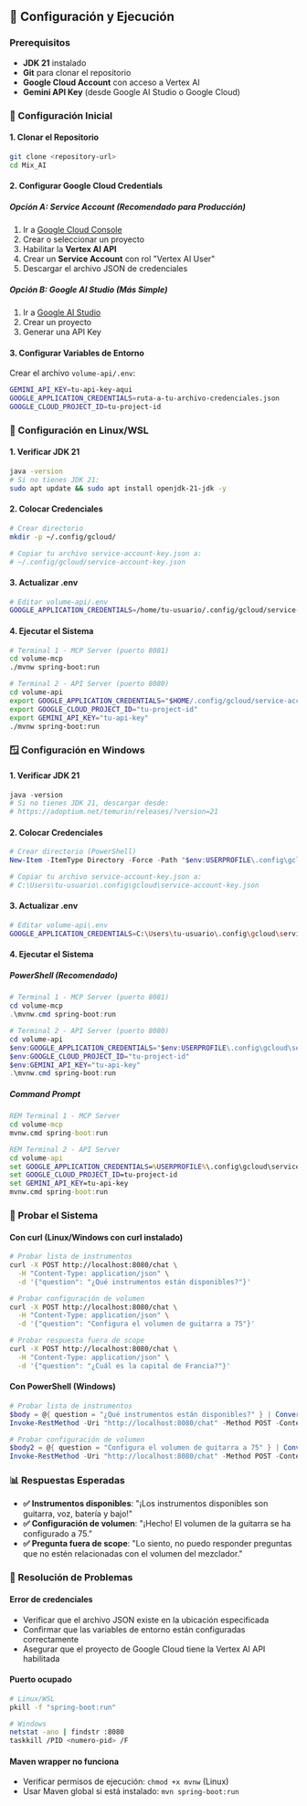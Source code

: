 ## 🚀 Configuración y Ejecución

### Prerequisitos
- **JDK 21** instalado
- **Git** para clonar el repositorio
- **Google Cloud Account** con acceso a Vertex AI
- **Gemini API Key** (desde Google AI Studio o Google Cloud)

### 🔧 Configuración Inicial

#### 1. Clonar el Repositorio
```bash
git clone <repository-url>
cd Mix_AI
```

#### 2. Configurar Google Cloud Credentials

##### Opción A: Service Account (Recomendado para Producción)
1. Ir a [Google Cloud Console](https://console.cloud.google.com/)
2. Crear o seleccionar un proyecto
3. Habilitar la **Vertex AI API**
4. Crear un **Service Account** con rol "Vertex AI User"
5. Descargar el archivo JSON de credenciales

##### Opción B: Google AI Studio (Más Simple)
1. Ir a [Google AI Studio](https://aistudio.google.com/)
2. Crear un proyecto
3. Generar una API Key

#### 3. Configurar Variables de Entorno

Crear el archivo `volume-api/.env`:
```bash
GEMINI_API_KEY=tu-api-key-aqui
GOOGLE_APPLICATION_CREDENTIALS=ruta-a-tu-archivo-credenciales.json
GOOGLE_CLOUD_PROJECT_ID=tu-project-id
```

### 🐧 Configuración en Linux/WSL

#### 1. Verificar JDK 21
```bash
java -version
# Si no tienes JDK 21:
sudo apt update && sudo apt install openjdk-21-jdk -y
```

#### 2. Colocar Credenciales
```bash
# Crear directorio
mkdir -p ~/.config/gcloud/

# Copiar tu archivo service-account-key.json a:
# ~/.config/gcloud/service-account-key.json
```

#### 3. Actualizar .env
```bash
# Editar volume-api/.env
GOOGLE_APPLICATION_CREDENTIALS=/home/tu-usuario/.config/gcloud/service-account-key.json
```

#### 4. Ejecutar el Sistema
```bash
# Terminal 1 - MCP Server (puerto 8081)
cd volume-mcp
./mvnw spring-boot:run

# Terminal 2 - API Server (puerto 8080)
cd volume-api
export GOOGLE_APPLICATION_CREDENTIALS="$HOME/.config/gcloud/service-account-key.json"
export GOOGLE_CLOUD_PROJECT_ID="tu-project-id"
export GEMINI_API_KEY="tu-api-key"
./mvnw spring-boot:run
```

### 🪟 Configuración en Windows

#### 1. Verificar JDK 21
```powershell
java -version
# Si no tienes JDK 21, descargar desde:
# https://adoptium.net/temurin/releases/?version=21
```

#### 2. Colocar Credenciales
```powershell
# Crear directorio (PowerShell)
New-Item -ItemType Directory -Force -Path "$env:USERPROFILE\.config\gcloud"

# Copiar tu archivo service-account-key.json a:
# C:\Users\tu-usuario\.config\gcloud\service-account-key.json
```

#### 3. Actualizar .env
```bash
# Editar volume-api\.env
GOOGLE_APPLICATION_CREDENTIALS=C:\Users\tu-usuario\.config\gcloud\service-account-key.json
```

#### 4. Ejecutar el Sistema

##### PowerShell (Recomendado)
```powershell
# Terminal 1 - MCP Server (puerto 8081)
cd volume-mcp
.\mvnw.cmd spring-boot:run

# Terminal 2 - API Server (puerto 8080)
cd volume-api
$env:GOOGLE_APPLICATION_CREDENTIALS="$env:USERPROFILE\.config\gcloud\service-account-key.json"
$env:GOOGLE_CLOUD_PROJECT_ID="tu-project-id"
$env:GEMINI_API_KEY="tu-api-key"
.\mvnw.cmd spring-boot:run
```

##### Command Prompt
```cmd
REM Terminal 1 - MCP Server
cd volume-mcp
mvnw.cmd spring-boot:run

REM Terminal 2 - API Server
cd volume-api
set GOOGLE_APPLICATION_CREDENTIALS=%USERPROFILE%\.config\gcloud\service-account-key.json
set GOOGLE_CLOUD_PROJECT_ID=tu-project-id
set GEMINI_API_KEY=tu-api-key
mvnw.cmd spring-boot:run
```

### 🧪 Probar el Sistema

#### Con curl (Linux/Windows con curl instalado)
```bash
# Probar lista de instrumentos
curl -X POST http://localhost:8080/chat \
  -H "Content-Type: application/json" \
  -d '{"question": "¿Qué instrumentos están disponibles?"}'

# Probar configuración de volumen
curl -X POST http://localhost:8080/chat \
  -H "Content-Type: application/json" \
  -d '{"question": "Configura el volumen de guitarra a 75"}'

# Probar respuesta fuera de scope
curl -X POST http://localhost:8080/chat \
  -H "Content-Type: application/json" \
  -d '{"question": "¿Cuál es la capital de Francia?"}'
```

#### Con PowerShell (Windows)
```powershell
# Probar lista de instrumentos
$body = @{ question = "¿Qué instrumentos están disponibles?" } | ConvertTo-Json
Invoke-RestMethod -Uri "http://localhost:8080/chat" -Method POST -ContentType "application/json" -Body $body

# Probar configuración de volumen
$body2 = @{ question = "Configura el volumen de guitarra a 75" } | ConvertTo-Json
Invoke-RestMethod -Uri "http://localhost:8080/chat" -Method POST -ContentType "application/json" -Body $body2
```

### 📊 Respuestas Esperadas

- **✅ Instrumentos disponibles**: "¡Los instrumentos disponibles son guitarra, voz, batería y bajo!"
- **✅ Configuración de volumen**: "¡Hecho! El volumen de la guitarra se ha configurado a 75."
- **✅ Pregunta fuera de scope**: "Lo siento, no puedo responder preguntas que no estén relacionadas con el volumen del mezclador."

### 🚨 Resolución de Problemas

#### Error de credenciales
- Verificar que el archivo JSON existe en la ubicación especificada
- Confirmar que las variables de entorno están configuradas correctamente
- Asegurar que el proyecto de Google Cloud tiene la Vertex AI API habilitada

#### Puerto ocupado
```bash
# Linux/WSL
pkill -f "spring-boot:run"

# Windows
netstat -ano | findstr :8080
taskkill /PID <numero-pid> /F
```

#### Maven wrapper no funciona
- Verificar permisos de ejecución: `chmod +x mvnw` (Linux)
- Usar Maven global si está instalado: `mvn spring-boot:run`
